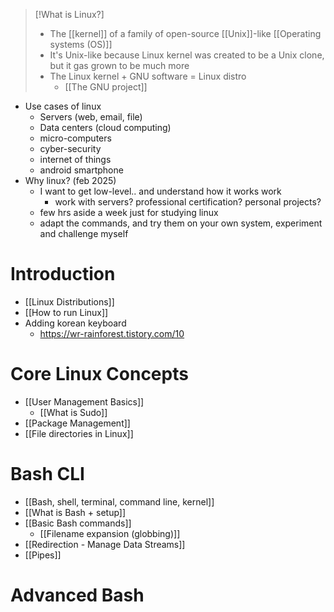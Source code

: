 > [!What is Linux?] 
> - The [[kernel]] of a family of open-source [[Unix]]-like [[Operating systems (OS)]]
> - It's Unix-like because Linux kernel was created to be a Unix clone, but it gas grown to be much more
> - The Linux kernel + GNU software = Linux distro
> 	- [[The GNU project]]
- Use cases of linux
	- Servers (web, email, file)
	- Data centers (cloud computing)
	- micro-computers
	- cyber-security
	- internet of things 
	- android smartphone
- Why linux? (feb 2025)
	- I want to get low-level.. and understand how it works work
		- work with servers? professional certification? personal projects?
	- few hrs aside a week just for studying linux
	- adapt the commands, and try them on your own system, experiment and challenge myself
# Introduction
- [[Linux Distributions]]
- [[How to run Linux]]
- Adding korean keyboard
	- https://wr-rainforest.tistory.com/10
# Core Linux Concepts
- [[User Management Basics]]
	- [[What is Sudo]]
- [[Package Management]]
- [[File directories in Linux]]
# Bash CLI
- [[Bash, shell, terminal, command line, kernel]]
- [[What is Bash + setup]]
- [[Basic Bash commands]]
	- [[Filename expansion (globbing)]]
- [[Redirection - Manage Data Streams]]
- [[Pipes]]
# Advanced Bash